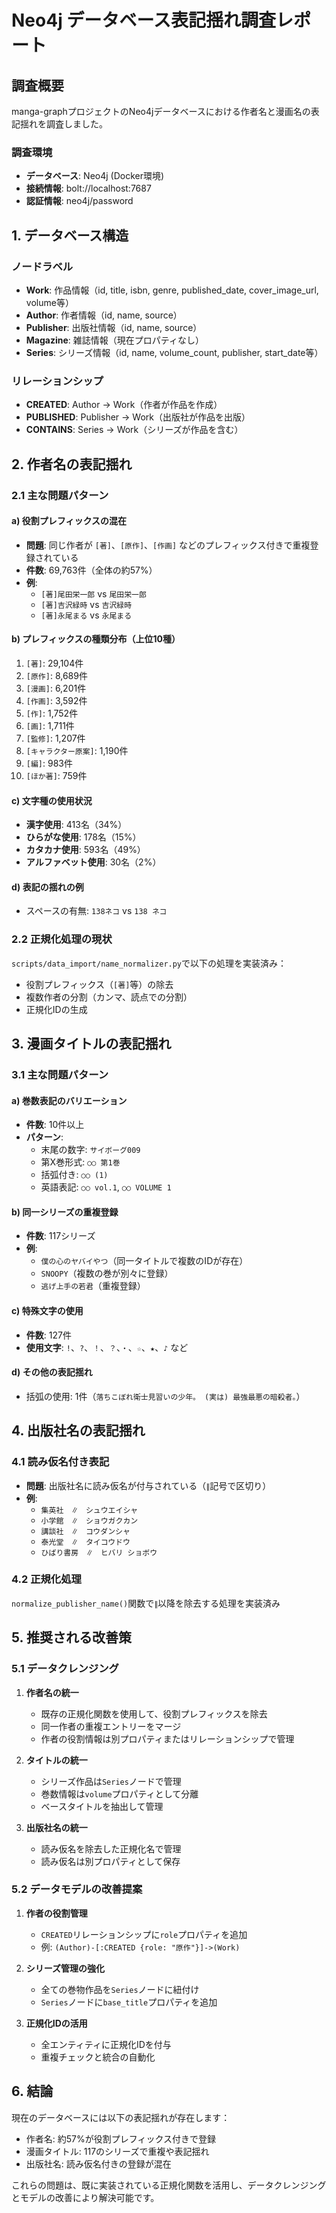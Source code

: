 # Neo4j データベース表記揺れ調査レポート

## 調査概要

manga-graphプロジェクトのNeo4jデータベースにおける作者名と漫画名の表記揺れを調査しました。

### 調査環境
- **データベース**: Neo4j (Docker環境)
- **接続情報**: bolt://localhost:7687
- **認証情報**: neo4j/password

## 1. データベース構造

### ノードラベル
- **Work**: 作品情報（id, title, isbn, genre, published_date, cover_image_url, volume等）
- **Author**: 作者情報（id, name, source）
- **Publisher**: 出版社情報（id, name, source）
- **Magazine**: 雑誌情報（現在プロパティなし）
- **Series**: シリーズ情報（id, name, volume_count, publisher, start_date等）

### リレーションシップ
- **CREATED**: Author -> Work（作者が作品を作成）
- **PUBLISHED**: Publisher -> Work（出版社が作品を出版）
- **CONTAINS**: Series -> Work（シリーズが作品を含む）

## 2. 作者名の表記揺れ

### 2.1 主な問題パターン

#### a) 役割プレフィックスの混在
- **問題**: 同じ作者が `[著]`、`[原作]`、`[作画]` などのプレフィックス付きで重複登録されている
- **件数**: 69,763件（全体の約57%）
- **例**:
  - `[著]尾田栄一郎` vs `尾田栄一郎`
  - `[著]吉沢緑時` vs `吉沢緑時`
  - `[著]永尾まる` vs `永尾まる`

#### b) プレフィックスの種類分布（上位10種）
1. `[著]`: 29,104件
2. `[原作]`: 8,689件
3. `[漫画]`: 6,201件
4. `[作画]`: 3,592件
5. `[作]`: 1,752件
6. `[画]`: 1,711件
7. `[監修]`: 1,207件
8. `[キャラクター原案]`: 1,190件
9. `[編]`: 983件
10. `[ほか著]`: 759件

#### c) 文字種の使用状況
- **漢字使用**: 413名（34%）
- **ひらがな使用**: 178名（15%）
- **カタカナ使用**: 593名（49%）
- **アルファベット使用**: 30名（2%）

#### d) 表記の揺れの例
- スペースの有無: `138ネコ` vs `138 ネコ`

### 2.2 正規化処理の現状

`scripts/data_import/name_normalizer.py`で以下の処理を実装済み：
- 役割プレフィックス（`[著]`等）の除去
- 複数作者の分割（カンマ、読点での分割）
- 正規化IDの生成

## 3. 漫画タイトルの表記揺れ

### 3.1 主な問題パターン

#### a) 巻数表記のバリエーション
- **件数**: 10件以上
- **パターン**:
  - 末尾の数字: `サイボーグ009`
  - 第X巻形式: `○○ 第1巻`
  - 括弧付き: `○○ (1)`
  - 英語表記: `○○ vol.1`, `○○ VOLUME 1`

#### b) 同一シリーズの重複登録
- **件数**: 117シリーズ
- **例**:
  - `僕の心のヤバイやつ`（同一タイトルで複数のIDが存在）
  - `SNOOPY`（複数の巻が別々に登録）
  - `逃げ上手の若君`（重複登録）

#### c) 特殊文字の使用
- **件数**: 127件
- **使用文字**: `!`、`?`、`！`、`？`、`・`、`☆`、`★`、`♪` など

#### d) その他の表記揺れ
- 括弧の使用: 1件（`落ちこぼれ衛士見習いの少年。 (実は) 最強最悪の暗殺者。`）

## 4. 出版社名の表記揺れ

### 4.1 読み仮名付き表記
- **問題**: 出版社名に読み仮名が付与されている（`∥`記号で区切り）
- **例**:
  - `集英社　∥　シュウエイシャ`
  - `小学館　∥　ショウガクカン`
  - `講談社　∥　コウダンシャ`
  - `泰光堂　∥　タイコウドウ`
  - `ひばり書房　∥　ヒバリ ショボウ`

### 4.2 正規化処理
`normalize_publisher_name()`関数で`∥`以降を除去する処理を実装済み

## 5. 推奨される改善策

### 5.1 データクレンジング
1. **作者名の統一**
   - 既存の正規化関数を使用して、役割プレフィックスを除去
   - 同一作者の重複エントリーをマージ
   - 作者の役割情報は別プロパティまたはリレーションシップで管理

2. **タイトルの統一**
   - シリーズ作品は`Series`ノードで管理
   - 巻数情報は`volume`プロパティとして分離
   - ベースタイトルを抽出して管理

3. **出版社名の統一**
   - 読み仮名を除去した正規化名で管理
   - 読み仮名は別プロパティとして保存

### 5.2 データモデルの改善提案
1. **作者の役割管理**
   - `CREATED`リレーションシップに`role`プロパティを追加
   - 例: `(Author)-[:CREATED {role: "原作"}]->(Work)`

2. **シリーズ管理の強化**
   - 全ての巻物作品を`Series`ノードに紐付け
   - `Series`ノードに`base_title`プロパティを追加

3. **正規化IDの活用**
   - 全エンティティに正規化IDを付与
   - 重複チェックと統合の自動化

## 6. 結論

現在のデータベースには以下の表記揺れが存在します：
- 作者名: 約57%が役割プレフィックス付きで登録
- 漫画タイトル: 117のシリーズで重複や表記揺れ
- 出版社名: 読み仮名付きの登録が混在

これらの問題は、既に実装されている正規化関数を活用し、データクレンジングとモデルの改善により解決可能です。